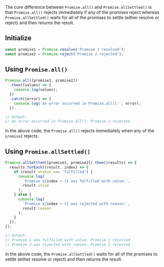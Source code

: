 The core difference between `Promise.all()` and `Promise.allSettled()` is that `Promise.all()` rejects immediately if any of the promises reject whereas `Promise.allSettled()` waits for all of the promises to settle (either resolve or reject) and then returns the result.

## Initialize

```js
const promise1 = Promise.resolve('Promise 1 resolved');
const promise2 = Promise.reject('Promise 2 rejected');
```

## Using `Promise.all()`

```js
Promise.all([promise1, promise2])
  .then((values) => {
    console.log(values);
  })
  .catch((error) => {
    console.log('An error occurred in Promise.all():', error);
  });

// Output:
// An error occurred in Promise.all(): Promise 2 rejected
```

In the above code, the `Promise.all()` rejects immediately when any of the `promise2` rejects.

## Using `Promise.allSettled()`

```js
Promise.allSettled([promise1, promise2]).then((results) => {
  results.forEach((result, index) => {
    if (result.status === 'fulfilled') {
      console.log(
        `Promise ${index + 1} was fulfilled with value:`,
        result.value
      );
    } else {
      console.log(
        `Promise ${index + 1} was rejected with reason:`,
        result.reason
      );
    }
  });
});

// Output:
// Promise 1 was fulfilled with value: Promise 1 resolved
// Promise 2 was rejected with reason: Promise 2 rejected
```

In the above code, the `Promise.allSettled()` waits for all of the promises to settle (either resolve or reject) and then returns the result.
